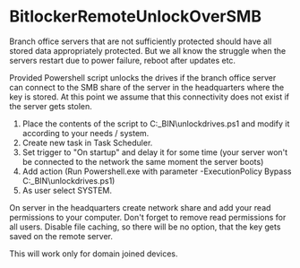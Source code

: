 # BitlockerRemoteUnlockOverSMB
Branch office servers that are not sufficiently protected should have all stored data appropriately protected. But we all know the struggle when the servers restart due to power failure, reboot after updates etc.

Provided Powershell script unlocks the drives if the branch office server can connect to the SMB share of the server in the headquarters where the key is stored. At this point we assume that this connectivity does not exist if the server gets stolen.

1. Place the contents of the script to C:\_BIN\unlockdrives.ps1 and modify it according to your needs / system.
2. Create new task in Task Scheduler.
3. Set trigger to "On startup" and delay it for some time (your server won't be connected to the network the same moment the server boots)
4. Add action (Run Powershell.exe with parameter -ExecutionPolicy Bypass C:\_BIN\unlockdrives.ps1)
5. As user select SYSTEM.

On server in the headquarters create network share and add your read permissions to your computer. Don't forget to remove read permissions for all users. Disable file caching, so there will be no option, that the key gets saved on the remote server.

This will work only for domain joined devices.
